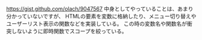 https://gist.github.com/olach/9047567
中身としてやっていることは、あまり分かっていないですが、
HTMLの要素を変数に格納したり、メニュー切り替えやユーザーリスト表示の関数などを実装している。
この時の変数名や関数名が衝突しないように即時関数でスコープを絞っている。